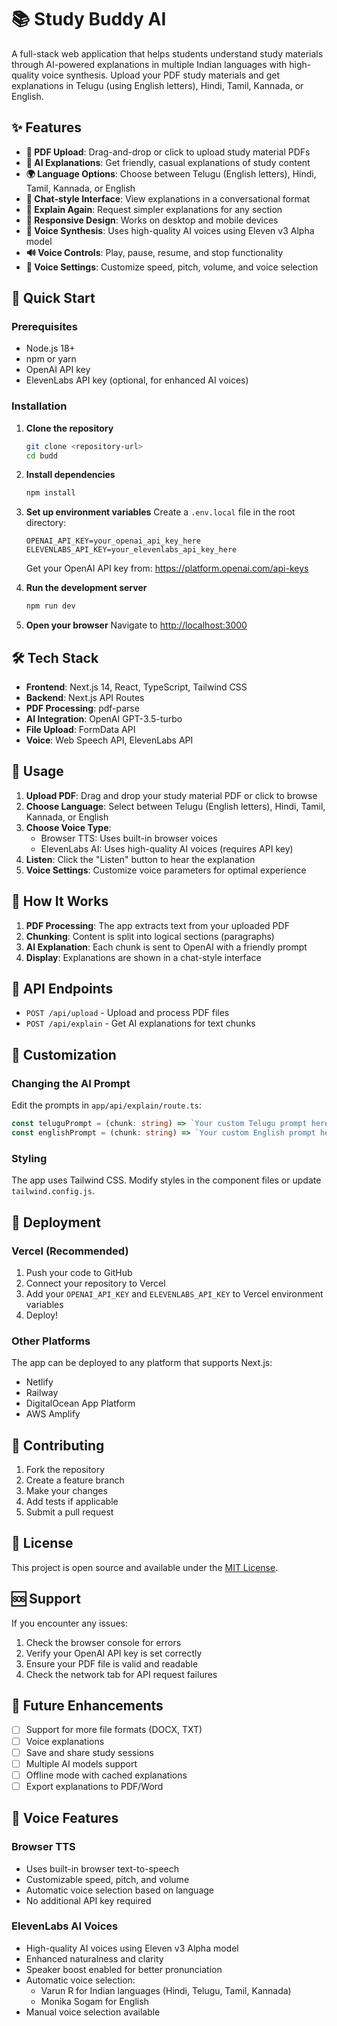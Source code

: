 # 📚 Study Buddy AI

A full-stack web application that helps students understand study materials through AI-powered explanations in multiple Indian languages with high-quality voice synthesis. Upload your PDF study materials and get explanations in Telugu (using English letters), Hindi, Tamil, Kannada, or English.

## ✨ Features

- **📄 PDF Upload**: Drag-and-drop or click to upload study material PDFs
- **🤖 AI Explanations**: Get friendly, casual explanations of study content
- **🌍 Language Options**: Choose between Telugu (English letters), Hindi, Tamil, Kannada, or English
- **💬 Chat-style Interface**: View explanations in a conversational format
- **🔄 Explain Again**: Request simpler explanations for any section
- **📱 Responsive Design**: Works on desktop and mobile devices
- **🎤 Voice Synthesis**: Uses high-quality AI voices using Eleven v3 Alpha model
- **🔊 Voice Controls**: Play, pause, resume, and stop functionality
- **🔧 Voice Settings**: Customize speed, pitch, volume, and voice selection

## 🚀 Quick Start

### Prerequisites

- Node.js 18+
- npm or yarn
- OpenAI API key
- ElevenLabs API key (optional, for enhanced AI voices)

### Installation

1. **Clone the repository**

   ```bash
   git clone <repository-url>
   cd budd
   ```

2. **Install dependencies**

   ```bash
   npm install
   ```

3. **Set up environment variables**
   Create a `.env.local` file in the root directory:

   ```env
   OPENAI_API_KEY=your_openai_api_key_here
   ELEVENLABS_API_KEY=your_elevenlabs_api_key_here
   ```

   Get your OpenAI API key from: https://platform.openai.com/api-keys

4. **Run the development server**

   ```bash
   npm run dev
   ```

5. **Open your browser**
   Navigate to [http://localhost:3000](http://localhost:3000)

## 🛠️ Tech Stack

- **Frontend**: Next.js 14, React, TypeScript, Tailwind CSS
- **Backend**: Next.js API Routes
- **PDF Processing**: pdf-parse
- **AI Integration**: OpenAI GPT-3.5-turbo
- **File Upload**: FormData API
- **Voice**: Web Speech API, ElevenLabs API

## 📖 Usage

1. **Upload PDF**: Drag and drop your study material PDF or click to browse
2. **Choose Language**: Select between Telugu (English letters), Hindi, Tamil, Kannada, or English
3. **Choose Voice Type**:
   - Browser TTS: Uses built-in browser voices
   - ElevenLabs AI: Uses high-quality AI voices (requires API key)
4. **Listen**: Click the "Listen" button to hear the explanation
5. **Voice Settings**: Customize voice parameters for optimal experience

## 🎯 How It Works

1. **PDF Processing**: The app extracts text from your uploaded PDF
2. **Chunking**: Content is split into logical sections (paragraphs)
3. **AI Explanation**: Each chunk is sent to OpenAI with a friendly prompt
4. **Display**: Explanations are shown in a chat-style interface

## 🔧 API Endpoints

- `POST /api/upload` - Upload and process PDF files
- `POST /api/explain` - Get AI explanations for text chunks

## 🎨 Customization

### Changing the AI Prompt

Edit the prompts in `app/api/explain/route.ts`:

```typescript
const teluguPrompt = (chunk: string) => `Your custom Telugu prompt here...`;
const englishPrompt = (chunk: string) => `Your custom English prompt here...`;
```

### Styling

The app uses Tailwind CSS. Modify styles in the component files or update `tailwind.config.js`.

## 🚀 Deployment

### Vercel (Recommended)

1. Push your code to GitHub
2. Connect your repository to Vercel
3. Add your `OPENAI_API_KEY` and `ELEVENLABS_API_KEY` to Vercel environment variables
4. Deploy!

### Other Platforms

The app can be deployed to any platform that supports Next.js:

- Netlify
- Railway
- DigitalOcean App Platform
- AWS Amplify

## 🤝 Contributing

1. Fork the repository
2. Create a feature branch
3. Make your changes
4. Add tests if applicable
5. Submit a pull request

## 📝 License

This project is open source and available under the [MIT License](LICENSE).

## 🆘 Support

If you encounter any issues:

1. Check the browser console for errors
2. Verify your OpenAI API key is set correctly
3. Ensure your PDF file is valid and readable
4. Check the network tab for API request failures

## 🔮 Future Enhancements

- [ ] Support for more file formats (DOCX, TXT)
- [ ] Voice explanations
- [ ] Save and share study sessions
- [ ] Multiple AI models support
- [ ] Offline mode with cached explanations
- [ ] Export explanations to PDF/Word

## 🎤 Voice Features

### Browser TTS

- Uses built-in browser text-to-speech
- Customizable speed, pitch, and volume
- Automatic voice selection based on language
- No additional API key required

### ElevenLabs AI Voices

- High-quality AI voices using Eleven v3 Alpha model
- Enhanced naturalness and clarity
- Speaker boost enabled for better pronunciation
- Automatic voice selection:
  - Varun R for Indian languages (Hindi, Telugu, Tamil, Kannada)
  - Monika Sogam for English
- Manual voice selection available
